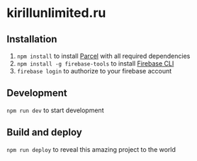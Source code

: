# kirillunlimited.ru

## Installation
1. `npm install` to install [Parcel](https://parceljs.org/) with all required dependencies
2. `npm install -g firebase-tools` to install [Firebase CLI](https://github.com/firebase/firebase-tools)
3. `firebase login` to authorize to your firebase account

## Development
`npm run dev` to start development

## Build and deploy
`npm run deploy` to reveal this amazing project to the world